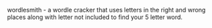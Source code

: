 wordlesmith - a wordle cracker that uses letters in the right and wrong places along with letter not included to find your 5 letter word.
